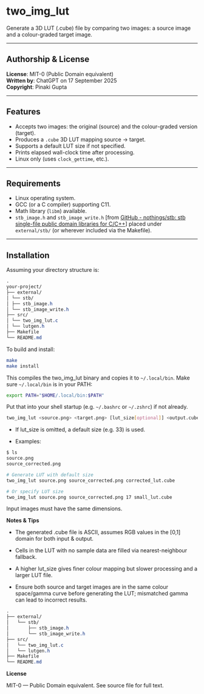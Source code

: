 # two_img_lut

Generate a 3D LUT (.cube) file by comparing two images: a source image and a colour-graded target image.

---

## Authorship & License

**License**: MIT-0 (Public Domain equivalent)  
**Written by**: ChatGPT on 17 September 2025  
**Copyright**: Pinaki Gupta

---

## Features

- Accepts two images: the original (source) and the colour-graded version (target).  
- Produces a `.cube` 3D LUT mapping source → target.  
- Supports a default LUT size if not specified.  
- Prints elapsed wall-clock time after processing.  
- Linux only (uses `clock_gettime`, etc.).

---

## Requirements

- Linux operating system.  
- GCC (or a C compiler) supporting C11.  
- Math library (`libm`) available.  
- `stb_image.h` and `stb_image_write.h` [from [GitHub - nothings/stb: stb single-file public domain libraries for C/C++](https://github.com/nothings/stb.git)] placed under `external/stb/` (or wherever included via the Makefile).

---

## Installation

Assuming your directory structure is:

```css
.
your-project/
├── external/
│ └── stb/
│ ├── stb_image.h
│ └── stb_image_write.h
├── src/
│ └── two_img_lut.c
│ └── lutgen.h
├── Makefile
└── README.md
```

To build and install:

```bash
make
make install
```

This compiles the two_img_lut binary and copies it to `~/.local/bin`.
Make sure `~/.local/bin` is in your PATH:

```bash
export PATH="$HOME/.local/bin:$PATH"
```

Put that into your shell startup (e.g. `~/.bashrc` or `~/.zshrc`) if not already.

```bash
two_img_lut <source.png> <target.png> [lut_size[optional]] <output.cube>
```

- If lut_size is omitted, a default size (e.g. 33) is used.

- Examples:

```bash
$ ls
source.png
source_corrected.png

# Generate LUT with default size
two_img_lut source.png source_corrected.png corrected_lut.cube

# Or specify LUT size
two_img_lut source.png source_corrected.png 17 small_lut.cube
```

Input images must have the same dimensions.

**Notes & Tips**

- The generated .cube file is ASCII, assumes RGB values in the [0,1] domain for both input & output.

- Cells in the LUT with no sample data are filled via nearest-neighbour fallback.

- A higher lut_size gives finer colour mapping but slower processing and a larger LUT file.

- Ensure both source and target images are in the same colour space/gamma curve before generating the LUT; mismatched gamma can lead to incorrect results.

```css
.
├── external/
│   └── stb/
│       ├── stb_image.h
│       └── stb_image_write.h
├── src/
│   └── two_img_lut.c
│   └── lutgen.h
├── Makefile
└── README.md
```

**License**

MIT-0 — Public Domain equivalent. See source file for full text.
